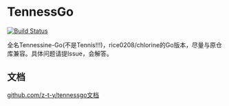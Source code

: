 # TennessGo

[![Build Status](https://img.shields.io/endpoint.svg?url=https%3A%2F%2Factions-badge.atrox.dev%2Fz-t-y%2Ftennessine-go%2Fbadge%3Fref%3Dmain&style=flat)](https://actions-badge.atrox.dev/z-t-y/tennessine-go/goto?ref=main)

全名Tennessine-Go(不是Tennis!!!)，rice0208/chlorine的Go版本，尽量与原仓库兼容。具体问题请提Issue，会解答。

## 文档

[github.com/z-t-y/tennessgo文档](https://pkg.go.dev/github.com/z-t-y/tennessgo)
